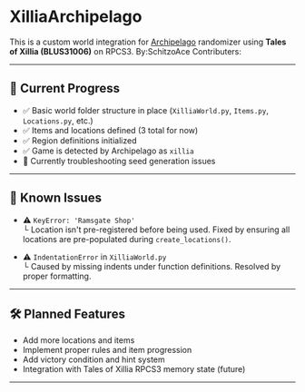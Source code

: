 # XilliaArchipelago
This is a custom world integration for [Archipelago](https://archipelago.gg/) randomizer using **Tales of Xillia (BLUS31006)** on RPCS3.
By:SchitzoAce
Contributers:

---

## 📌 Current Progress

- ✅ Basic world folder structure in place (`XilliaWorld.py`, `Items.py`, `Locations.py`, etc.)
- ✅ Items and locations defined (3 total for now)
- ✅ Region definitions initialized
- ✅ Game is detected by Archipelago as `xillia`
- 🔁 Currently troubleshooting seed generation issues

---

## 🧪 Known Issues

- ⚠️ `KeyError: 'Ramsgate Shop'`  
  └ Location isn't pre-registered before being used. Fixed by ensuring all locations are pre-populated during `create_locations()`.

- ⚠️ `IndentationError` in `XilliaWorld.py`  
  └ Caused by missing indents under function definitions. Resolved by proper formatting.

---

## 🛠️ Planned Features

- Add more locations and items
- Implement proper rules and item progression
- Add victory condition and hint system
- Integration with Tales of Xillia RPCS3 memory state (future)

---


